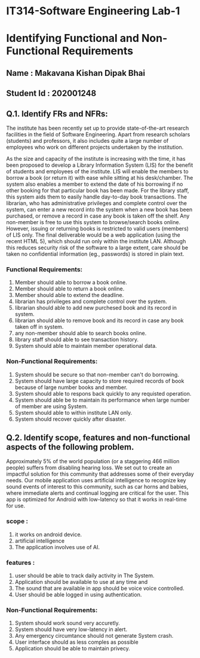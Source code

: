 #                                          IT314-Software Engineering Lab-1
#                               Identifying Functional and Non-Functional Requirements
                              
## Name : Makavana Kishan Dipak Bhai
## Student Id : 202001248
                              
## Q.1. Identify FRs and NFRs:

The institute has been recently set up to provide state-of-the-art research facilities in the
field of Software Engineering. Apart from research scholars (students) and professors, it also
includes quite a large number of employees who work on different projects undertaken by
the institution.

As the size and capacity of the institute is increasing with the time, it has been proposed to
develop a Library Information System (LIS) for the benefit of students and employees of the
institute. LIS will enable the members to borrow a book (or return it) with ease while sitting
at his desk/chamber. The system also enables a member to extend the date of his borrowing
if no other booking for that particular book has been made. For the library staff, this system
aids them to easily handle day-to-day book transactions. The librarian, who has
administrative privileges and complete control over the system, can enter a new record into
the system when a new book has been purchased, or remove a record in case any book is
taken off the shelf. Any non-member is free to use this system to browse/search books
online. However, issuing or returning books is restricted to valid users (members) of LIS only.
The final deliverable would be a web application (using the recent HTML 5), which should
run only within the institute LAN. Although this reduces security risk of the software to a
large extent, care should be taken no confidential information (eg., passwords) is stored in
plain text.


### Functional Requirements:
1) Member should able to borrow a book online.
2) Member should able to return a book online.
3) Member should able to extend the deadline. 
4) librarian has privileges and complete control over the system.
5) librarian should able to add new purchesed book and its record in system.
6) librarian should able to remove book and its record in case any book taken off in system.
7) any non-member should able to search books online.
8) library staff should able to see transaction history.
1) System should able to maintain member operational data.

### Non-Functional Requirements:
1) System should be secure so that non-member can't do borrowing.
2) System should have large capacity to store required records of book because of large number books and  member.
3) System should able to respons back quickly to any requisted operation.
4) System should able be to maintain its performance when large number of member are using System.
5) System should able to within institute LAN only. 
6) System should recover quickly after disaster.


## Q.2. Identify scope, features and non-functional aspects of the following problem.
Approximately 5% of the world population (or a staggering 466 million people) suffers from
disabling hearing loss. We set out to create an impactful solution for this community that
addresses some of their everyday needs. Our mobile application uses artificial intelligence to
recognize key sound events of interest to this community, such as car horns and babies,
where immediate alerts and continual logging are critical for the user. This app is optimized
for Android with low-latency so that it works in real-time for use.

### scope : 
1) it works on android device.
2) artificial intelligence 
3) The application involves use of AI.

### features :
1) user should be able to  track daily activity in The System.
2) Application should be available to use at any time and 
3) The sound that are available in app should be voice voice controlled.
4) User should be able logged in using authentication.


### Non-Functional Requirements:
1) System should work sound very accuretly.
2) System should have very low-latency in alert.
3) Any emergency circumtance should not generate System crash.
4) User interface should as less comples as possible
5) Application should be able to maintain privecy.





